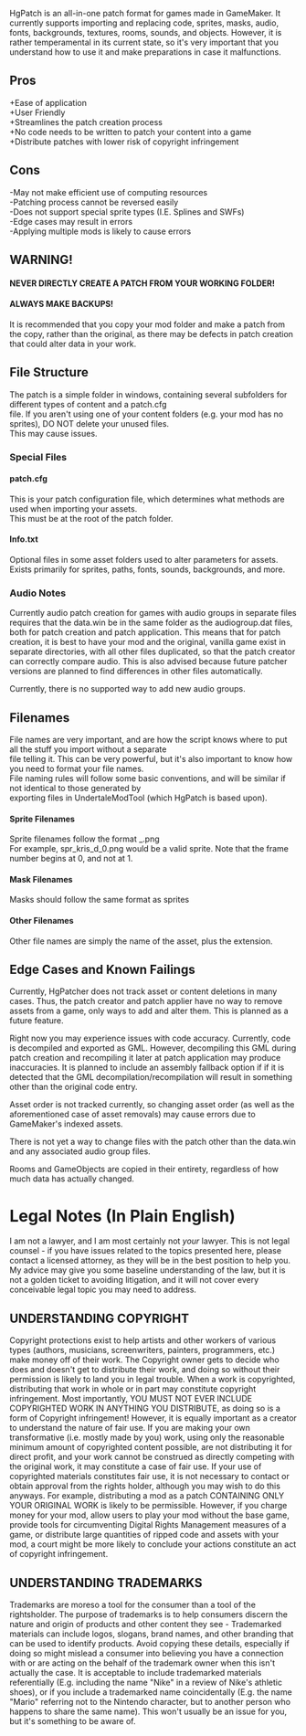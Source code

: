 HgPatch is an all-in-one patch format for games made in GameMaker. It currently supports importing and replacing code, sprites, masks, audio, fonts, backgrounds, textures, rooms, sounds, and objects. However, it is rather temperamental in its current state, so it's very important that you understand how to use it and make preparations in case it malfunctions.  
  
## Pros  
+Ease of application  
+User Friendly  
+Streamlines the patch creation process  
+No code needs to be written to patch your content into a game  
+Distribute patches with lower risk of copyright infringement  
## Cons  
-May not make efficient use of computing resources  
-Patching process cannot be reversed easily  
-Does not support special sprite types (I.E. Splines and SWFs)  
-Edge cases may result in errors  
-Applying multiple mods is likely to cause errors  
  
## WARNING!  
#### NEVER DIRECTLY CREATE A PATCH FROM YOUR WORKING FOLDER!  
#### ALWAYS MAKE BACKUPS!  
It is recommended that you copy your mod folder and make a patch from the copy, rather than the original, as there may be defects in patch creation that could alter data in your work.  
  
## File Structure  
The patch is a simple folder in windows, containing several subfolders for different types of content and a patch.cfg  
file. If you aren't using one of your content folders (e.g. your mod has no sprites), DO NOT delete your unused files.  
This may cause issues.  
  
### Special Files  
#### patch.cfg  
This is your patch configuration file, which determines what methods are used when importing your assets.  
This must be at the root of the patch folder.  
#### <assetType>Info.txt  
Optional files in some asset folders used to alter parameters for assets.  
Exists primarily for sprites, paths, fonts, sounds, backgrounds, and more.  
  
### Audio Notes  
Currently audio patch creation for games with audio groups in separate files requires that the data.win be in the same folder as the audiogroup.dat files, both for patch creation and patch application. This means that for patch creation, it is best to have your mod and the original, vanilla game exist in separate directories, with all other files duplicated, so that the patch creator can correctly compare audio. This is also advised because future patcher versions are planned to find differences in other files automatically.  
  
Currently, there is no supported way to add new audio groups.  
  
## Filenames  
File names are very important, and are how the script knows where to put all the stuff you import without a separate  
file telling it. This can be very powerful, but it's also important to know how you need to format your file names.  
File naming rules will follow some basic conventions, and will be similar if not identical to those generated by  
exporting files in UndertaleModTool (which HgPatch is based upon).  
#### Sprite Filenames  
Sprite filenames follow the format <spritename>_<framenumber>.png  
For example, spr_kris_d_0.png would be a valid sprite. Note that the frame number begins at 0, and not at 1.  
#### Mask Filenames  
Masks should follow the same format as sprites  
#### Other Filenames  
Other file names are simply the name of the asset, plus the extension.  
  
## Edge Cases and Known Failings  
Currently, HgPatcher does not track asset or content deletions in many cases. Thus, the patch creator and patch applier have no way to remove assets from a game, only ways to add and alter them. This is planned as a future feature.  
  
Right now you may experience issues with code accuracy. Currently, code is decompiled and exported as GML. However, decompiling this GML during patch creation and recompiling it later at patch application may produce inaccuracies. It is planned to include an assembly fallback option if if it is detected that the GML decompilation/recompilation will result in something other than the original code entry.  
  
Asset order is not tracked currently, so changing asset order (as well as the aforementioned case of asset removals) may cause errors due to GameMaker's indexed assets.  
  
There is not yet a way to change files with the patch other than the data.win and any associated audio group files.  
  
Rooms and GameObjects are copied in their entirety, regardless of how much data has actually changed.  
  
# Legal Notes (In Plain English)  
I am not a lawyer, and I am most certainly not *your* lawyer. This is not legal counsel - if you have issues related to the topics presented here, please contact a licensed attorney, as they will be in the best position to help you. My advice may give you some baseline understanding of the law, but it is not a golden ticket to avoiding litigation, and it will not cover every conceivable legal topic you may need to address.  
  
## UNDERSTANDING COPYRIGHT  
Copyright protections exist to help artists and other workers of various types (authors, musicians, screenwriters, painters, programmers, etc.) make money off of their work. The Copyright owner gets to decide who does and doesn't get to distribute their work, and doing so without their permission is likely to land you in legal trouble. When a work is copyrighted, distributing that work in whole or in part may constitute copyright infringement. Most importantly, YOU MUST NOT EVER INCLUDE COPYRIGHTED WORK IN ANYTHING YOU DISTRIBUTE, as doing so is a form of Copyright infringement! However, it is equally important as a creator to understand the nature of fair use. If you are making your own transformative (i.e. mostly made by you) work, using only the reasonable minimum amount of copyrighted content possible, are not distributing it for direct profit, and your work cannot be construed as directly competing with the original work, it may constitute a case of fair use. If your use of copyrighted materials constitutes fair use, it is not necessary to contact or obtain approval from the rights holder, although you may wish to do this anyways. For example, distributing a mod as a patch CONTAINING ONLY YOUR ORIGINAL WORK is likely to be permissible. However, if you charge money for your mod, allow users to play your mod without the base game, provide tools for circumventing Digital Rights Management measures of a game, or distribute large quantities of ripped code and assets with your mod, a court might be more likely to conclude your actions constitute an act of copyright infringement.  
  
## UNDERSTANDING TRADEMARKS  
Trademarks are moreso a tool for the consumer than a tool of the rightsholder. The purpose of trademarks is to help consumers discern the nature and origin of products and other content they see - Trademarked materials can include logos, slogans, brand names, and other branding that can be used to identify products. Avoid copying these details, especially if doing so might mislead a consumer into believing you have a connection with or are acting on the behalf of the trademark owner when this isn't actually the case. It is acceptable to include trademarked materials referentially (E.g. including the name "Nike" in a review of Nike's athletic shoes), or if you include a trademarked name coincidentally (E.g. the name "Mario" referring not to the Nintendo character, but to another person who happens to share the same name). This won't usually be an issue for you, but it's something to be aware of.  
